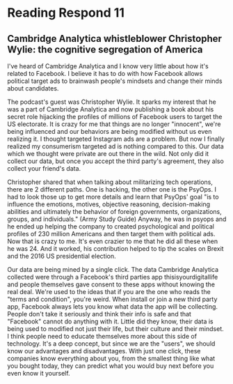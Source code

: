 # Reading Respond 11
## Cambridge Analytica whistleblower Christopher Wylie: the cognitive segregation of America

I've heard of Cambridge Analytica and I know very little about how it's related to Facebook. I believe it has to do with how Facebook allows political target ads to brainwash people's mindsets and change their minds about candidates. 

The podcast's guest was Christopher Wylie. It sparks my interest that he was a part of Cambridge Analytica and now publishing a book about his secret role hijacking the profiles of millions of Facebook users to target the US electorate. It is crazy for me that things are no longer "innocent", we're being influenced and our behaviors are being modified without us even realizing it. I thought targeted Instagram ads are a problem. But now I finally realized my consumerism targeted ad is nothing compared to this. Our data which we thought were private are out there in the wild. Not only did it collect our data, but once you accept the third party's agreement, they also collect your friend's data. 

Christopher shared that when talking about militarizing tech operations, there are 2 different paths. One is hacking, the other one is the PsyOps. I had to look those up to get more details and learn that PsyOps' goal "is to influence the emotions, motives, objective reasoning, decision-making abilities and ultimately the behavior of foreign governments, organizations, groups, and individuals." (Army Study Guide) Anyway, he was in psyops and he ended up helping the company to created psychological and political profiles of 230 million Americans and then target them with political ads. Now that is crazy to me. It's even crazier to me that he did all these when he was 24. And it worked, his contribution helped to tip the scales on Brexit and the 2016 US presidential election.

Our data are being mined by a single click. The data Cambridge Analytica collected were through a Facebook's third parties app thisisyourdigitallife and people themselves gave consent to these apps without knowing the real deal. We're used to the ideas that if you are the one who reads the "terms and condition", you're weird. When install or join a new third party app, Facebook always lets you know what data the app will be collecting. People don't take it seriously and think their info is safe and that "Facebook" cannot do anything with it. Little did they know, their data is being used to modified not just their life, but their culture and their mindset. I think people need to educate themselves more about this side of technology. It's a deep concept, but since we are the "users", we should know our advantages and disadvantages. With just one click, these companies know everything about you, from the smallest thing like what you bought today, they can predict what you would buy next before you even know it yourself. 


